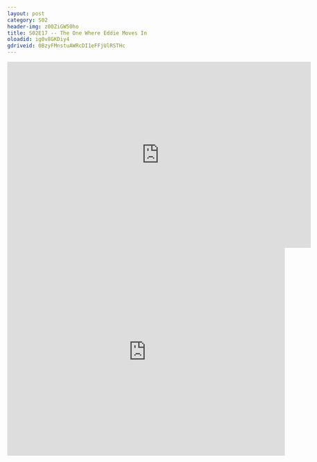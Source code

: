 ```yaml
---
layout: post 
category: S02 
header-img: z00ZiGW50ho 
title: S02E17 -- The One Where Eddie Moves In 
oloadid: ig0v8GKDiy4 
gdriveid: 0BzyFMnstuAWRcDI1eFFjUlRSTHc 
--- 
```

<!--more--> 
<iframe src='https://openload.co/embed/ig0v8GKDiy4/' width='700' height='430' frameborder='0' scrolling='no' allowfullscreen='allowfullscreen'></iframe> 
<iframe src='https://drive.google.com/file/d/0BzyFMnstuAWRcDI1eFFjUlRSTHc/preview' width='640' height='480' frameborder='0' scrolling='no' allowfullscreen='allowfullscreen'></iframe> 